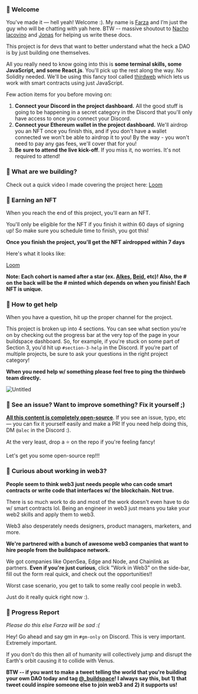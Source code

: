 ### 👋 Welcome

You've made it — hell yeah! Welcome :). My name is [Farza](https://twitter.com/FarzaTV) and I’m just the guy who will be chatting with yah here. BTW -- massive shoutout to [Nacho lacovino](https://twitter.com/nachoiacovino) and [Jonas](https://twitter.com/jnsdls) for helping us write these docs. 

This project is for devs that want to better understand what the heck a DAO is by just building one themselves. 

All you really need to know going into this is **some terminal skills, some JavaScript, and some React.js**. You'll pick up the rest along the way. No Solidity needed. We'll be using this fancy tool called [thirdweb](https://thirdweb.com/?utm_source=buildspace) which lets us work with smart contracts using just JavaScript. 

Few action items for you before moving on:

1. **Connect your Discord in the project dashboard.** All the good stuff is going to be happening in a secret category in the Discord that you'll only have access to once you connect your Discord.
2. **Connect your Ethereum wallet in the project dashboard.** We'll airdrop you an NFT once you finish this, and if you don't have a wallet connected we won't be able to airdrop it to you! By the way - you won't need to pay any gas fees, we'll cover that for you!
3. **Be sure to attend the live kick-off**. If you miss it, no worries. It's not required to attend!

### 🤔 What are we building?
Check out a quick video I made covering the project here:
[Loom](https://www.loom.com/share/e9b6c6fe11fa41f3bf3bdf6ee0683335)

### 💎 Earning an NFT

When you reach the end of this project, you'll earn an NFT. 

You'll only be eligible for the NFT if you finish it within 60 days of signing up! So make sure you schedule time to finish, you got this!

**Once you finish the project, you'll get the NFT airdropped within 7 days**

Here's what it looks like:

[Loom](https://www.loom.com/share/b315bcdd07cf4e78b9b29806ef931ad2)

**Note: Each cohort is named after a star (ex. [Alkes](https://www.star-facts.com/alkes/), [Beid](https://www.universeguide.com/star/19587/beid), etc)! Also, the # on the back will be the # minted which depends on when you finish! Each NFT is unique.** 

### 🤚 How to get help

When you have a question, hit up the proper channel for the project.

This project is broken up into 4 sections. You can see what section you're on by checking out the progress bar at the very top of the page in your buildspace dashboard. So, for example, if you're stuck on some part of Section 3, you'd hit up `#section-3-help` in the Discord. If you're part of multiple projects, be sure to ask your questions in the right project category!

**When you need help w/ something please feel free to ping the thirdweb team directly.**

![Untitled](https://i.imgur.com/mmOargI.png)

### 🤘 See an issue? Want to improve something? Fix it yourself ;)

**[All this content is completely open-source](https://github.com/buildspace/buildspace-projects)**. If you see an issue, typo, etc — you can fix it yourself easily and make a PR! If you need help doing this, DM `@alec` in the Discord :).

At the very least, drop a ⭐ on the repo if you're feeling fancy!

Let's get you some open-source rep!!!

### 👀 **Curious about working in web3?**

**People seem to think web3 just needs people who can code smart contracts or write code that interfaces w/ the blockchain. Not true.**

There is so much work to do and most of the work doesn't even have to do w/ smart contracts lol. Being an engineer in web3 just means you take your web2 skills and apply them to web3.

Web3 also desperately needs designers, product managers, marketers, and more.

**We're partnered with a bunch of awesome web3 companies that want to hire people from the buildspace network.**

We got companies like OpenSea, Edge and Node, and Chainlink as partners. **Even if you're just curious**, click "Work in Web3" on the side-bar, fill out the form real quick, and check out the opportunities!!

Worst case scenario, you get to talk to some really cool people in web3.

Just do it really quick right now :).

### 🚨 Progress Report

*Please do this else Farza will be sad :(*

Hey! Go ahead and say gm in `#gm-only` on Discord. This is very important. Extremely important.

If you don't do this then all of humanity will collectively jump and disrupt the Earth's orbit causing it to collide with Venus.

**BTW -- if you want to make a tweet telling the world that you're building your own DAO today and tag [@_buildspace](https://twitter.com/_buildspace)! I always say this, but 1) that tweet could inspire someone else to join web3 and 2) it supports us!**

